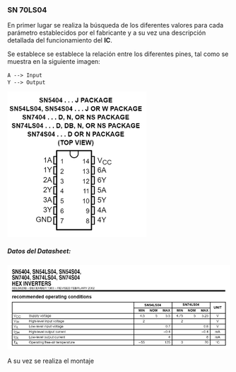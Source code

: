 ### SN 70LS04
En primer lugar se realiza la búsqueda de los diferentes valores para cada parámetro establecidos por el fabricante y  a su vez una descripción detallada del funcionamiento del **IC**.

Se establece se establece la relación entre los diferentes pines, tal como se muestra en la siguiente imagen:

	A --> Input
	Y --> Output

![](Imagenes/Im2.png)


##### Datos del Datasheet:

![](Imagenes/Im1.png)

A su vez se realiza el montaje 